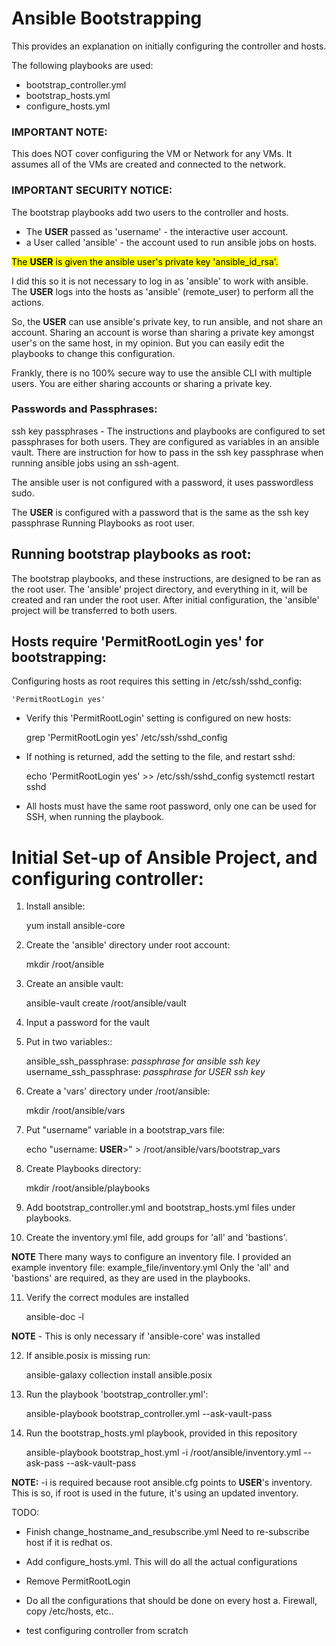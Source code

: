 
# Ansible Bootstrapping

This provides an explanation on initially configuring the controller and hosts.

The following playbooks are used:
- bootstrap_controller.yml
- bootstrap_hosts.yml
- configure_hosts.yml

### IMPORTANT NOTE:

This does NOT cover configuring the VM or Network for any VMs.
It assumes all of the VMs are created and connected to the network.

### IMPORTANT SECURITY NOTICE:

The bootstrap playbooks add two users to the controller and hosts.

- The **USER** passed as 'username' - the interactive user account.
- a User called 'ansible' - the account used to run ansible jobs on hosts.

<mark>The **USER** is given the ansible user's private key 'ansible_id_rsa'.</mark>

I did this so it is not necessary to log in as 'ansible' to work with ansible.
The **USER** logs into the hosts as 'ansible' (remote_user) to perform all the actions.

So, the **USER** can use ansible's private key, to run ansible, and not share an account.
Sharing an account is worse than sharing a private key amongst user's on the same host, in my opinion.
But you can easily edit the playbooks to change this configuration.

Frankly, there is no 100% secure way to use the ansible CLI with multiple users.
You are either sharing accounts or sharing a private key.

### Passwords and Passphrases:

ssh key passphrases - The instructions and playbooks are configured to set
passphrases for both users. They are configured as variables in an ansible vault.
There are instruction for how to pass in the ssh key passphrase
when running ansible jobs using an ssh-agent.

The ansible user is not configured with a password, it uses passwordless sudo.

The **USER** is configured with a password that is the same as the ssh key passphrase
Running Playbooks as root user.

## Running bootstrap playbooks as root:

The bootstrap playbooks, and these instructions, are designed to be ran as
the root user. The 'ansible' project directory, and everything in it,
will be created and ran under the root user. After initial configuration,
the 'ansible' project will be transferred to both users.

## Hosts require 'PermitRootLogin yes' for bootstrapping:

Configuring hosts as root requires this setting in /etc/ssh/sshd_config:

    'PermitRootLogin yes'

- Verify this 'PermitRootLogin' setting is configured on new hosts:
      
    grep 'PermitRootLogin yes' /etc/ssh/sshd_config
    
- If nothing is returned, add the setting to the file, and restart sshd:

    echo 'PermitRootLogin yes' >> /etc/ssh/sshd_config
    systemctl restart sshd

- All hosts must have the same root password, only one can be used for SSH, when running the playbook.


# Initial Set-up of Ansible Project, and configuring controller:

1. Install ansible:

    yum install ansible-core

2. Create the 'ansible' directory under root account:
    
    mkdir /root/ansible

3. Create an ansible vault:

    ansible-vault create /root/ansible/vault

4. Input a password for the vault

5. Put in two variables::

    ansible_ssh_passphrase: <i>passphrase for ansible ssh key</i>
    username_ssh_passphrase: <i>passphrase for USER ssh key</i>

6. Create a 'vars' directory under /root/ansible:

    mkdir /root/ansible/vars

7. Put "username" variable in a bootstrap_vars file:

    echo "username: <b>USER</b>>" > /root/ansible/vars/bootstrap_vars

8. Create Playbooks directory:

    mkdir /root/ansible/playbooks

9. Add bootstrap_controller.yml and bootstrap_hosts.yml files under playbooks.

10. Create the inventory.yml file, add groups for 'all' and 'bastions'.

<b>NOTE</b>
There many ways to configure an inventory file.
I provided an example inventory file: example_file/inventory.yml
Only the 'all' and 'bastions' are required, as they are used in the playbooks.

11. Verify the correct modules are installed

    ansible-doc -l

<b>NOTE</b> - This is only necessary if 'ansible-core' was installed

12. If ansible.posix is missing run:

     ansible-galaxy collection install ansible.posix

13. Run the playbook 'bootstrap_controller.yml':

    ansible-playbook bootstrap_controller.yml --ask-vault-pass

15. Run the bootstrap_hosts.yml playbook, provided in this repository

    ansible-playbook bootstrap_host.yml -i /root/ansible/inventory.yml --ask-pass --ask-vault-pass

<b>NOTE:</b> -i is required because root ansible.cfg points to <b>USER</b>'s inventory.
This is so, if root is used in the future, it's using an updated inventory.

TODO:

 * Finish change_hostname_and_resubscribe.yml
    Need to re-subscribe host if it is redhat os.

 * Add configure_hosts.yml. This will do all the actual configurations
 
 * Remove PermitRootLogin
 
 * Do all the configurations that should be done on every host
     a. Firewall, copy /etc/hosts, etc..
 
 * test configuring controller from scratch
